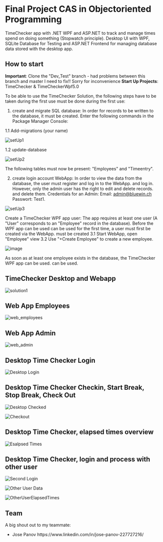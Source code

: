 # Final Project CAS in Objectoriented Programming


TimeChecker app with .NET WPF and ASP.NET to track and manage times spend on doing something (Stopwatch principle). Desktop UI with WPF, SQLite Database for Testing and ASP.NET Frontend for managing database data stored with the desktop app.


## How to start

**Important**: Clone the "Dev_Test" branch - had problems between this branch and master I need to fix!! Sorry for inconvenience
**Start Up Projects**: TimeChecker & TimeCheckerWpf5.0

To be able to use the TimeChecker Solution, the following steps have to be taken during the first use
must be done during the first use:

1. create and migrate SQL database:
In order for records to be written to the database, it must be created.
Enter the following commands in the Package Manager Console:

1.1 Add-migrations (your name)

![setUp1](https://user-images.githubusercontent.com/93710089/204137935-d0638113-b422-46c8-8242-aabb4c9bff2f.JPG)

1.2 update-database

![setUp2](https://user-images.githubusercontent.com/93710089/204137940-647a07ee-1553-4b58-9a00-a7faa5e6216a.JPG)

The following tables must now be present: "Employees" and "Timeentry".


2. create login account WebApp:
In order to view the data from the database, the user must register and log in to the WebApp.
and log in. However, only the admin user has the right to edit and delete records.
and delete them.
Credentials for an Admin:
Email: admin@bluewin.ch
Passwort: Test1.

![setUp3](https://user-images.githubusercontent.com/93710089/204137977-987398b6-921d-4a48-b642-b407b813e129.JPG)

Create a TimeChecker WPF app user:
The app requires at least one user
(A "User" corresponds to an "Employee" record in the database). Before the WPF app can be used
can be used for the first time, a user must first be created via the WebApp.
must be created
3.1 Start WebApp, open "Employee" view
3.2 Use "+Create Employee" to create a new employee.

![image](https://user-images.githubusercontent.com/93710089/204138004-880881e4-be5e-479b-b42e-34d4d4f45cfb.png)

As soon as at least one employee exists in the database, the TimeChecker WPF app can be used.
can be used.




## TimeChecker Desktop and Webapp

![solution1](https://user-images.githubusercontent.com/93710089/204139536-c13de197-f2ac-4a4c-baa1-694cec1b3dde.JPG)

## Web App Employees

![web_employees](https://user-images.githubusercontent.com/93710089/204139548-e50af0ac-7ab8-43ed-8a7e-5e244ede0f28.JPG)

## Web App Admin

![web_admin](https://user-images.githubusercontent.com/93710089/204139559-2d94d548-0ecd-471b-be58-93ef798a9992.JPG)

## Desktop Time Checker Login

![Desktop Login](https://user-images.githubusercontent.com/93710089/204139574-cd85b434-04ea-498b-a8cb-6fbd0bc101a4.JPG)

## Desktop Time Checker Checkin, Start Break, Stop Break, Check Out

![Desktop Checked](https://user-images.githubusercontent.com/93710089/204139605-dbb37046-4984-423c-b64e-36a7e2eb47eb.JPG)

![Checkout](https://user-images.githubusercontent.com/93710089/204139599-658188af-a01d-446e-a841-d3fc333d0568.JPG)

## Desktop Time Checker, elapsed times overview

![Esalpsed Times](https://user-images.githubusercontent.com/93710089/204139629-5f461506-df86-4e37-94a9-46afbd914c83.JPG)

## Desktop Time Checker, login and process with other user

![Second Login](https://user-images.githubusercontent.com/93710089/204139646-fd550255-27a1-414f-97f5-26a984ca87ee.JPG)

![Other User Data](https://user-images.githubusercontent.com/93710089/204139655-ff6f7fc9-b9da-4c80-aaee-ed716c04c966.JPG)

![OtherUserElapsedTimes](https://user-images.githubusercontent.com/93710089/204139663-7852b614-7d3c-459e-9d7c-668b6275a0ab.JPG)



## Team
A big shout out to my teammate:
<ul>
<li>Jose Panov https://www.linkedin.com/in/jose-panov-227727216/</li>
</ul>
